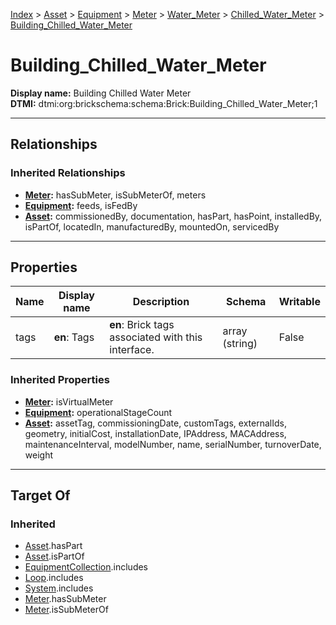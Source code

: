 [Index](../../../../../Index.md) > [Asset](../../../../Asset.md) > [Equipment](../../../Equipment.md) > [Meter](../../Meter.md) > [Water_Meter](../Water_Meter.md) > [Chilled_Water_Meter](Chilled_Water_Meter.md) > [Building_Chilled_Water_Meter](#)
# Building_Chilled_Water_Meter

**Display name:** Building Chilled Water Meter<br />
**DTMI:** dtmi:org:brickschema:schema:Brick:Building_Chilled_Water_Meter;1

---

## Relationships

### Inherited Relationships
* **[Meter](../../Meter.md):** hasSubMeter, isSubMeterOf, meters
* **[Equipment](../../../Equipment.md):** feeds, isFedBy
* **[Asset](../../../../Asset.md):** commissionedBy, documentation, hasPart, hasPoint, installedBy, isPartOf, locatedIn, manufacturedBy, mountedOn, servicedBy

---

## Properties

|Name|Display name|Description|Schema|Writable|
|-|-|-|-|-|
|tags|**en**: Tags|**en**: Brick tags associated with this interface.|array (string)|False|
### Inherited Properties
* **[Meter](../../Meter.md):** isVirtualMeter
* **[Equipment](../../../Equipment.md):** operationalStageCount
* **[Asset](../../../../Asset.md):** assetTag, commissioningDate, customTags, externalIds, geometry, initialCost, installationDate, IPAddress, MACAddress, maintenanceInterval, modelNumber, name, serialNumber, turnoverDate, weight

---

## Target Of
### Inherited
* [Asset](../../../../Asset.md).hasPart
* [Asset](../../../../Asset.md).isPartOf
* [EquipmentCollection](../../../../../Collection/EquipmentCollection.md).includes
* [Loop](../../../../../Collection/Loop/Loop.md).includes
* [System](../../../../../Collection/System/System.md).includes
* [Meter](../../Meter.md).hasSubMeter
* [Meter](../../Meter.md).isSubMeterOf
